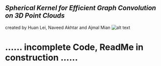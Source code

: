 ## *Spherical Kernel for Efficient Graph Convolution on 3D Point Clouds*
created by Huan Lei, Naveed Akhtar and Ajmal Mian
![alt text](https://github.com/hlei-ziyan/SPH3D-GCN/image/intro_arch.png)
# ...... incomplete Code, ReadMe in construction ......
